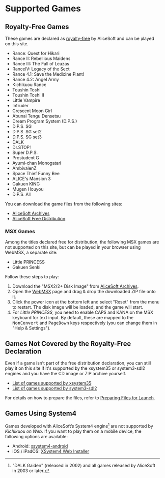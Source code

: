 # Supported Games

## Royalty-Free Games

These games are declared as [royalty-free](https://www.alicesoft.com/about/#cont08)
by AliceSoft and can be played on this site.

- Rance: Quest for Hikari
- Rance II: Rebellious Maidens
- Rance III: The Fall of Leazas
- RanceIV: Legacy of the Sect
- Rance 4.1: Save the Medicine Plant!
- Rance 4.2: Angel Army
- Kichikuou Rance
- Toushin Toshi
- Toushin Toshi II
- Little Vampire
- Intruder
- Crescent Moon Girl
- Abunai Tengu Densetsu
- Dream Program System (D.P.S.)
- D.P.S. SG
- D.P.S. SG set2
- D.P.S. SG set3
- DALK
- Dr.STOP!
- Super D.P.S.
- Prostudent G
- Ayumi-chan Monogatari
- AmbivalenZ
- Space Thief Funny Bee
- ALICE's Mansion 3
- Gakuen KING
- Mugen Houyou
- D.P.S. All

You can download the game files from the following sites:

- [AliceSoft Archives](http://retropc.net/alice/)
- [AliceSoft Free Distribution](https://alicefree.fastlast.org/)

### MSX Games

Among the titles declared free for distribution, the following MSX games are not supported on this site, but can be played in your browser using WebMSX, a separate site:

- Little PRINCESS
- Gakuen Senki

Follow these steps to play:

1. Download the "MSX2/2+ Disk Image" from [AliceSoft Archives](http://retropc.net/alice/).
2. Open the [WebMSX](https://webmsx.org/?M=MSX2PJ) page and drag & drop the downloaded ZIP file onto it.
3. Click the power icon at the bottom left and select "Reset" from the menu to restart. The disk image will be loaded, and the game will start.
4. For *Little PRINCESS*, you need to enable CAPS and KANA on the MSX keyboard for text input. By default, these are mapped to the <kbd>NonConvert</kbd> and <kbd>PageDown</kbd> keys respectively (you can change them in "Help & Settings").

## Games Not Covered by the Royalty-Free Declaration

Even if a game isn’t part of the free distribution declaration, you can still play it on this site if it's supported by the xsystem35 or system3-sdl2 engines and you have the CD image or ZIP archive yourself.

- [List of games supported by xsystem35](https://github.com/kichikuou/xsystem35-sdl2/blob/master/game_compatibility.md)
- [List of games supported by system3-sdl2](https://github.com/kichikuou/system3-sdl2/blob/master/game_compatibility.md)

For details on how to prepare the files, refer to [Preparing Files for Launch](launch.md#preparing-files-for-launch).

## Games Using System4

Games developed with AliceSoft’s System4 engine[^1] are not supported by *Kichikuou on Web*.
If you want to play them on a mobile device, the following options are available:

- Android: [xsystem4-android](https://github.com/kichikuou/xsystem4-android)
- iOS / iPadOS: [XSystem4 Web Installer](https://xsystem4-pwa.web.app)

[^1]: "DALK Gaiden" (released in 2002) and all games released by AliceSoft in 2003 or later.
